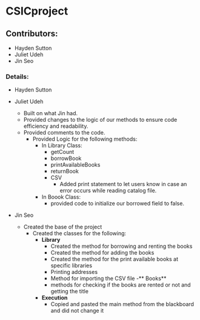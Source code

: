 # CSICproject
## Contributors:
- Hayden Sutton
- Juliet Udeh
- Jin Seo
### Details:
- Hayden Sutton
- Juliet Udeh
  - Built on what Jin had.
  - Provided changes to the logic of our methods to ensure code efficiency and readability.
  - Provided comments to the code.
     - Provided Logic for the following methods:
       - In Library Class:
          - getCount
          - borrowBook
          - printAvailableBooks
          - returnBook
          - CSV
            - Added print statement to let users know in case an error occurs while reading catalog file.
        - In Boook Class:
          - provided code to initialize our borrowed field to false.
          
- Jin Seo 
  - Created the base of the project
    - Created the classes for the following:
      - **Library**
        - Created the method for borrowing and renting the books 
        - Created the method for adding the books 
        - Created the method for the print available books at specific libraries 
        - Printing addresses
        - Method for importing the CSV file 
      -** Books**
        - methods for checking if the books are rented or not and getting the title 
      - **Execution**
        - Copied and pasted the main method from the blackboard and did not change it 
